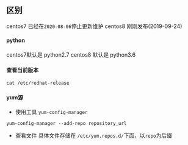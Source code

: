 ## 区别
centos7 已经在`2020-08-06`停止更新维护
centos8 刚刚发布(2019-09-24)
#### python
centos7默认是 python2.7
centos8 默认是 python3.6

#### 查看当前版本
```
cat /etc/redhat-release
```
#### yum源
- 使用工具 `yum-config-manager`
```
yum-config-manager --add-repo repository_url
```
- 查看文件
具体文件存储在 `/etc/yum.repos.d/`下面，以`repo`为后缀

